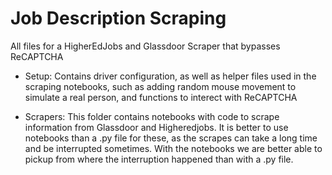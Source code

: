# Job Description Scraping
All files for a HigherEdJobs and Glassdoor Scraper that bypasses ReCAPTCHA


- Setup: Contains driver configuration, as well as helper files used in the scraping notebooks, such as adding random mouse movement to simulate a real person, and functions to interect with ReCAPTCHA

- Scrapers: This folder contains notebooks with code to scrape information from Glassdoor and Higheredjobs. It is better to use notebooks than a .py file for these, as the scrapes can take a long time and be interrupted sometimes. With the notebooks we are better able to pickup from where the interruption happened than with a .py file.
